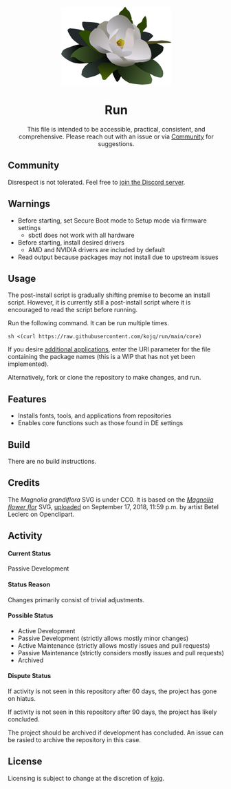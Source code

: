 <div align = "center"><img src = "LOGO.svg" height = 180/>

# Run

This file is intended to be accessible, practical, consistent, and comprehensive. Please reach out with an issue or via [Community](#community) for suggestions.
</div>

## Community

Disrespect is not tolerated. Feel free to [join the Discord server](https://discord.gg/peezNh4pS4).

## Warnings

- Before starting, set Secure Boot mode to Setup mode via firmware settings
  - sbctl does not work with all hardware
- Before starting, install desired drivers
  - AMD and NVIDIA drivers are included by default
- Read output because packages may not install due to upstream issues

## Usage

The post-install script is gradually shifting premise to become an install script. However, it is currently still a post-install script where it is encouraged to read the script before running.

Run the following command. It can be run multiple times.

```
sh <(curl https://raw.githubusercontent.com/kojq/run/main/core)
```

If you desire [additional applications](https://wiki.archlinux.org/title/List_of_applications), enter the URI parameter for the file containing the package names (this is a WIP that has not yet been implemented).

Alternatively, fork or clone the repository to make changes, and run.

## Features

- Installs fonts, tools, and applications from repositories
- Enables core functions such as those found in DE settings

## Build

There are no build instructions.

## Credits

The *Magnolia grandiflora* SVG is under CC0. It is based on the *[Magnolia flower flor](https://www.openclipart.org/detail/306895/magnolia-flower-flor)* SVG, [uploaded](https://www.openclipart.org/download/306895/1537228771.svg) on September 17, 2018, 11:59 p.m. by artist Betel Leclerc on Openclipart.

## Activity

#### Current Status

Passive Development

#### Status Reason

Changes primarily consist of trivial adjustments.

#### Possible Status

- Active Development
- Passive Development (strictly allows mostly minor changes)
- Active Maintenance (strictly allows mostly issues and pull requests)
- Passive Maintenance (strictly considers mostly issues and pull requests)
- Archived

#### Dispute Status

If activity is not seen in this repository after 60 days, the project has gone on hiatus.

If activity is not seen in this repository after 90 days, the project has likely concluded.

The project should be archived if development has concluded. An issue can be rasied to archive the repository in this case.

## License

Licensing is subject to change at the discretion of [kojq](https://github.com/kojq).
